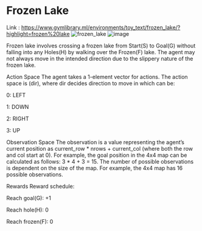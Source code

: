 # Frozen Lake
Link : https://www.gymlibrary.ml/environments/toy_text/frozen_lake/?highlight=frozen%20lake
![frozen_lake](https://user-images.githubusercontent.com/58303643/173411638-d7db0149-0e2e-445c-94bd-6ebf334dc975.gif)
![image](https://user-images.githubusercontent.com/58303643/173411744-2476d6c8-c2a0-407c-a4fc-75628fe14c3a.png)

Frozen lake involves crossing a frozen lake from Start(S) to Goal(G) without falling into any Holes(H) by walking over the Frozen(F) lake. The agent may not always move in the intended direction due to the slippery nature of the frozen lake.

Action Space
The agent takes a 1-element vector for actions. The action space is (dir), where dir decides direction to move in which can be:

0: LEFT

1: DOWN

2: RIGHT

3: UP

Observation Space
The observation is a value representing the agent’s current position as current_row * nrows + current_col (where both the row and col start at 0). For example, the goal position in the 4x4 map can be calculated as follows: 3 * 4 + 3 = 15. The number of possible observations is dependent on the size of the map. For example, the 4x4 map has 16 possible observations.

Rewards
Reward schedule:

Reach goal(G): +1

Reach hole(H): 0

Reach frozen(F): 0
